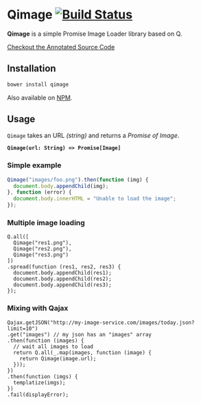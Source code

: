 Qimage [![Build Status](https://travis-ci.org/gre/qimage.png?branch=master)](https://travis-ci.org/gre/qimage)
===

**Qimage** is a simple Promise Image Loader library based on Q.

[Checkout the Annotated Source Code](http://greweb.me/qimage/docs/qimage.html)

Installation
---

```sh
bower install qimage
```

Also available on [NPM](https://npmjs.org/package/qimage).

Usage
---

`Qimage` takes an URL *(string)* and returns a *Promise of Image*.

**`Qimage(url: String) => Promise[Image]`**

### Simple example

```javascript
Qimage("images/foo.png").then(function (img) {
  document.body.appendChild(img);
}, function (error) {
  document.body.innerHTML = "Unable to load the image";
});
```

### Multiple image loading

```
Q.all([
  Qimage("res1.png"),
  Qimage("res2.png"),
  Qimage("res3.png")
])
.spread(function (res1, res2, res3) {
  document.body.appendChild(res1);
  document.body.appendChild(res2);
  document.body.appendChild(res3);
});
```

### Mixing with Qajax

```
Qajax.getJSON("http://my-image-service.com/images/today.json?limit=10")
.get("images") // my json has an "images" array
.then(function (images) {
  // wait all images to load
  return Q.all(_.map(images, function (image) {
    return Qimage(image.url);
  }));
})
.then(function (imgs) {
  templatize(imgs);
})
.fail(displayError);
```
